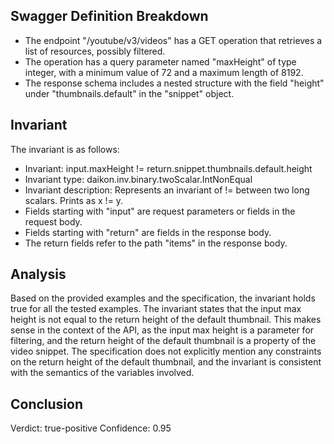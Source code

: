 ## Swagger Definition Breakdown
- The endpoint "/youtube/v3/videos" has a GET operation that retrieves a list of resources, possibly filtered.
- The operation has a query parameter named "maxHeight" of type integer, with a minimum value of 72 and a maximum length of 8192.
- The response schema includes a nested structure with the field "height" under "thumbnails.default" in the "snippet" object.

## Invariant
The invariant is as follows:
- Invariant: input.maxHeight != return.snippet.thumbnails.default.height
- Invariant type: daikon.inv.binary.twoScalar.IntNonEqual
- Invariant description: Represents an invariant of != between two long scalars. Prints as x != y.
- Fields starting with "input" are request parameters or fields in the request body.
- Fields starting with "return" are fields in the response body.
- The return fields refer to the path "items" in the response body.

## Analysis
Based on the provided examples and the specification, the invariant holds true for all the tested examples. The invariant states that the input max height is not equal to the return height of the default thumbnail. This makes sense in the context of the API, as the input max height is a parameter for filtering, and the return height of the default thumbnail is a property of the video snippet. The specification does not explicitly mention any constraints on the return height of the default thumbnail, and the invariant is consistent with the semantics of the variables involved.

## Conclusion
Verdict: true-positive
Confidence: 0.95
